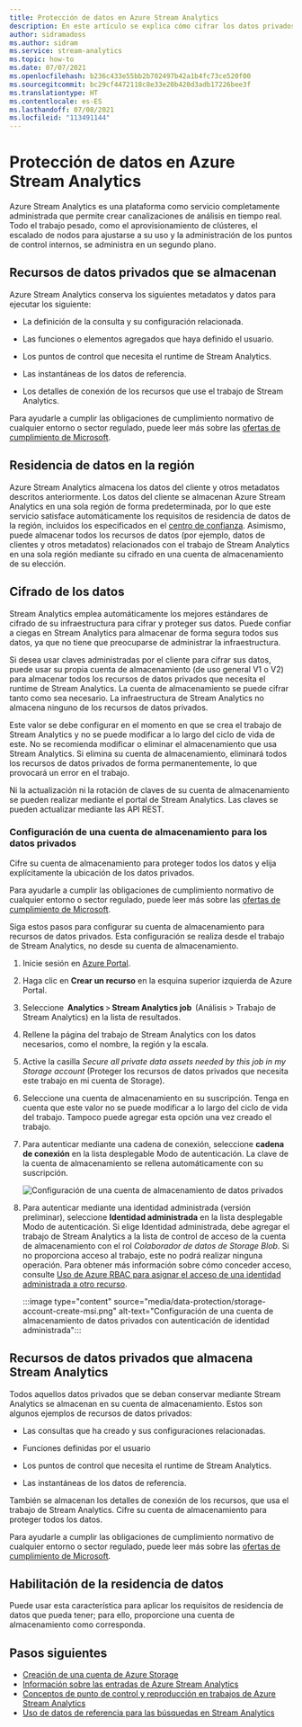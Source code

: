 ```yaml
---
title: Protección de datos en Azure Stream Analytics
description: En este artículo se explica cómo cifrar los datos privados que usa un trabajo de Azure Stream Analytics.
author: sidramadoss
ms.author: sidram
ms.service: stream-analytics
ms.topic: how-to
ms.date: 07/07/2021
ms.openlocfilehash: b236c433e55bb2b702497b42a1b4fc73ce520f00
ms.sourcegitcommit: bc29cf4472118c8e33e20b420d3adb17226bee3f
ms.translationtype: HT
ms.contentlocale: es-ES
ms.lasthandoff: 07/08/2021
ms.locfileid: "113491144"
---
```

# <a name="data-protection-in-azure-stream-analytics"></a>Protección de datos en Azure Stream Analytics 

Azure Stream Analytics es una plataforma como servicio completamente administrada que permite crear canalizaciones de análisis en tiempo real. Todo el trabajo pesado, como el aprovisionamiento de clústeres, el escalado de nodos para ajustarse a su uso y la administración de los puntos de control internos, se administra en un segundo plano.

## <a name="private-data-assets-that-are-stored"></a>Recursos de datos privados que se almacenan

Azure Stream Analytics conserva los siguientes metadatos y datos para ejecutar los siguiente: 

* La definición de la consulta y su configuración relacionada.  

* Las funciones o elementos agregados que haya definido el usuario.  

* Los puntos de control que necesita el runtime de Stream Analytics.

* Las instantáneas de los datos de referencia. 

* Los detalles de conexión de los recursos que use el trabajo de Stream Analytics.

Para ayudarle a cumplir las obligaciones de cumplimiento normativo de cualquier entorno o sector regulado, puede leer más sobre las [ofertas de cumplimiento de Microsoft](https://gallery.technet.microsoft.com/Overview-of-Azure-c1be3942). 

## <a name="in-region-data-residency"></a>Residencia de datos en la región
Azure Stream Analytics almacena los datos del cliente y otros metadatos descritos anteriormente. Los datos del cliente se almacenan Azure Stream Analytics en una sola región de forma predeterminada, por lo que este servicio satisface automáticamente los requisitos de residencia de datos de la región, incluidos los especificados en el [centro de confianza](https://azuredatacentermap.azurewebsites.net/).
Asimismo, puede almacenar todos los recursos de datos (por ejemplo, datos de clientes y otros metadatos) relacionados con el trabajo de Stream Analytics en una sola región mediante su cifrado en una cuenta de almacenamiento de su elección.

## <a name="encrypt-your-data"></a>Cifrado de los datos

Stream Analytics emplea automáticamente los mejores estándares de cifrado de su infraestructura para cifrar y proteger sus datos. Puede confiar a ciegas en Stream Analytics para almacenar de forma segura todos sus datos, ya que no tiene que preocuparse de administrar la infraestructura.

Si desea usar claves administradas por el cliente para cifrar sus datos, puede usar su propia cuenta de almacenamiento (de uso general V1 o V2) para almacenar todos los recursos de datos privados que necesita el runtime de Stream Analytics. La cuenta de almacenamiento se puede cifrar tanto como sea necesario. La infraestructura de Stream Analytics no almacena ninguno de los recursos de datos privados. 

Este valor se debe configurar en el momento en que se crea el trabajo de Stream Analytics y no se puede modificar a lo largo del ciclo de vida de este. No se recomienda modificar o eliminar el almacenamiento que usa Stream Analytics. Si elimina su cuenta de almacenamiento, eliminará todos los recursos de datos privados de forma permanentemente, lo que provocará un error en el trabajo. 

Ni la actualización ni la rotación de claves de su cuenta de almacenamiento se pueden realizar mediante el portal de Stream Analytics. Las claves se pueden actualizar mediante las API REST.


### <a name="configure-storage-account-for-private-data"></a>Configuración de una cuenta de almacenamiento para los datos privados 

Cifre su cuenta de almacenamiento para proteger todos los datos y elija explícitamente la ubicación de los datos privados. 

Para ayudarle a cumplir las obligaciones de cumplimiento normativo de cualquier entorno o sector regulado, puede leer más sobre las [ofertas de cumplimiento de Microsoft](https://gallery.technet.microsoft.com/Overview-of-Azure-c1be3942). 

Siga estos pasos para configurar su cuenta de almacenamiento para recursos de datos privados. Esta configuración se realiza desde el trabajo de Stream Analytics, no desde su cuenta de almacenamiento.

1. Inicie sesión en [Azure Portal](https://portal.azure.com/).

1. Haga clic en **Crear un recurso** en la esquina superior izquierda de Azure Portal. 

1. Seleccione  **Analytics** > **Stream Analytics job**  (Análisis > Trabajo de Stream Analytics) en la lista de resultados. 

1. Rellene la página del trabajo de Stream Analytics con los datos necesarios, como el nombre, la región y la escala. 

1. Active la casilla *Secure all private data assets needed by this job in my Storage account* (Proteger los recursos de datos privados que necesita este trabajo en mi cuenta de Storage).

1. Seleccione una cuenta de almacenamiento en su suscripción. Tenga en cuenta que este valor no se puede modificar a lo largo del ciclo de vida del trabajo. Tampoco puede agregar esta opción una vez creado el trabajo.

1. Para autenticar mediante una cadena de conexión, seleccione **cadena de conexión** en la lista desplegable Modo de autenticación. La clave de la cuenta de almacenamiento se rellena automáticamente con su suscripción.

   ![Configuración de una cuenta de almacenamiento de datos privados](./media/data-protection/storage-account-create.png)

1. Para autenticar mediante una identidad administrada (versión preliminar), seleccione **Identidad administrada** en la lista desplegable Modo de autenticación. Si elige Identidad administrada, debe agregar el trabajo de Stream Analytics a la lista de control de acceso de la cuenta de almacenamiento con el rol *Colaborador de datos de Storage Blob*. Si no proporciona acceso al trabajo, este no podrá realizar ninguna operación. Para obtener más información sobre cómo conceder acceso, consulte [Uso de Azure RBAC para asignar el acceso de una identidad administrada a otro recurso](../active-directory/managed-identities-azure-resources/howto-assign-access-portal.md#use-azure-rbac-to-assign-a-managed-identity-access-to-another-resource).

   :::image type="content" source="media/data-protection/storage-account-create-msi.png" alt-text="Configuración de una cuenta de almacenamiento de datos privados con autenticación de identidad administrada":::

## <a name="private-data-assets-that-are-stored-by-stream-analytics"></a>Recursos de datos privados que almacena Stream Analytics

Todos aquellos datos privados que se deban conservar mediante Stream Analytics se almacenan en su cuenta de almacenamiento. Estos son algunos ejemplos de recursos de datos privados: 

* Las consultas que ha creado y sus configuraciones relacionadas.  

* Funciones definidas por el usuario 

* Los puntos de control que necesita el runtime de Stream Analytics.

* Las instantáneas de los datos de referencia. 

También se almacenan los detalles de conexión de los recursos, que usa el trabajo de Stream Analytics. Cifre su cuenta de almacenamiento para proteger todos los datos. 

Para ayudarle a cumplir las obligaciones de cumplimiento normativo de cualquier entorno o sector regulado, puede leer más sobre las [ofertas de cumplimiento de Microsoft](https://gallery.technet.microsoft.com/Overview-of-Azure-c1be3942). 

## <a name="enables-data-residency"></a>Habilitación de la residencia de datos 
Puede usar esta característica para aplicar los requisitos de residencia de datos que pueda tener; para ello, proporcione una cuenta de almacenamiento como corresponda.

## <a name="next-steps"></a>Pasos siguientes

* [Creación de una cuenta de Azure Storage](../storage/common/storage-account-create.md)
* [Información sobre las entradas de Azure Stream Analytics](stream-analytics-add-inputs.md)
* [Conceptos de punto de control y reproducción en trabajos de Azure Stream Analytics](stream-analytics-concepts-checkpoint-replay.md)
* [Uso de datos de referencia para las búsquedas en Stream Analytics](stream-analytics-use-reference-data.md)
